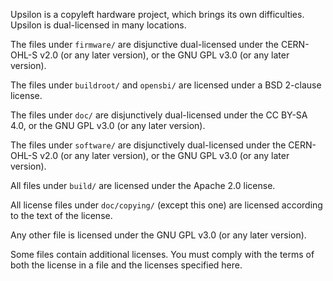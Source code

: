 Upsilon is a copyleft hardware project, which brings its own difficulties.
Upsilon is dual-licensed in many locations.

The files under `firmware/` are disjunctive dual-licensed under the CERN-OHL-S
v2.0 (or any later version), or the GNU GPL v3.0 (or any later version).

The files under `buildroot/` and `opensbi/` are licensed under a BSD
2-clause license.

The files under `doc/` are disjunctively dual-licensed under the CC BY-SA 4.0,
or the GNU GPL v3.0 (or any later version).

The files under `software/` are disjunctively dual-licensed under the
CERN-OHL-S v2.0 (or any later version), or the GNU GPL v3.0 (or any later
version).

All files under `build/` are licensed under the Apache 2.0 license.

All license files under `doc/copying/` (except this one) are licensed according
to the text of the license.

Any other file is licensed under the GNU GPL v3.0 (or any later version).

Some files contain additional licenses. You must comply with the terms of
both the license in a file and the licenses specified here.
